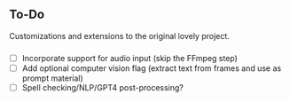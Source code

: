 ## To-Do
Customizations and extensions to the original lovely project.

###
- [ ] Incorporate support for audio input (skip the FFmpeg step)
- [ ] Add optional computer vision flag (extract text from frames and use as prompt material)
- [ ] Spell checking/NLP/GPT4 post-processing?
